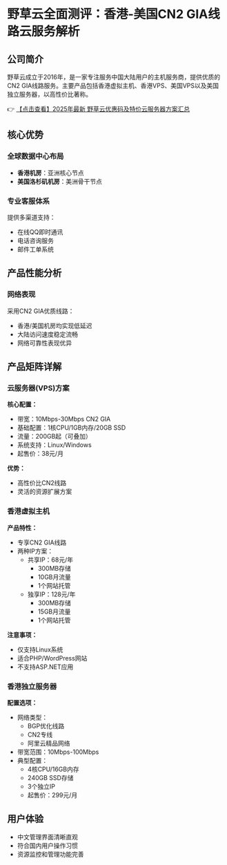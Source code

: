 # 野草云全面测评：香港-美国CN2 GIA线路云服务解析

## 公司简介
野草云成立于2016年，是一家专注服务中国大陆用户的主机服务商，提供优质的CN2 GIA线路服务。主要产品包括香港虚拟主机、香港VPS、美国VPS以及美国独立服务器，以高性价比著称。

👉 [【点击查看】2025年最新 野草云优惠码及特价云服务器方案汇总](https://bit.ly/yecaoyun)

## 核心优势
### 全球数据中心布局
- **香港机房**：亚洲核心节点
- **美国洛杉矶机房**：美洲骨干节点

### 专业客服体系
提供多渠道支持：
- 在线QQ即时通讯
- 电话咨询服务
- 邮件工单系统

## 产品性能分析
### 网络表现
采用CN2 GIA优质线路：
- 香港/美国机房均实现低延迟
- 大陆访问速度稳定流畅
- 网络可靠性表现优异

## 产品矩阵详解
### 云服务器(VPS)方案
**核心配置：**
- 带宽：10Mbps-30Mbps CN2 GIA
- 基础配置：1核CPU/1GB内存/20GB SSD
- 流量：200GB起（可叠加）
- 系统支持：Linux/Windows
- 起售价：38元/月

**优势：**
- 高性价比CN2线路
- 灵活的资源扩展方案

### 香港虚拟主机
**产品特性：**
- 专享CN2 GIA线路
- 两种IP方案：
  - 共享IP：68元/年
    - 300MB存储
    - 10GB月流量
    - 1个网站托管
  - 独享IP：128元/年
    - 300MB存储
    - 15GB月流量
    - 1个网站托管

**注意事项：**
- 仅支持Linux系统
- 适合PHP/WordPress网站
- 不支持ASP.NET应用

### 香港独立服务器
**配置选项：**
- 网络类型：
  - BGP优化线路
  - CN2专线
  - 阿里云精品网络
- 带宽范围：10Mbps-100Mbps
- 典型配置：
  - 4核CPU/16GB内存
  - 240GB SSD存储
  - 3个独立IP
  - 起售价：299元/月

## 用户体验
- 中文管理界面清晰直观
- 符合国内用户操作习惯
- 资源监控和管理功能完善